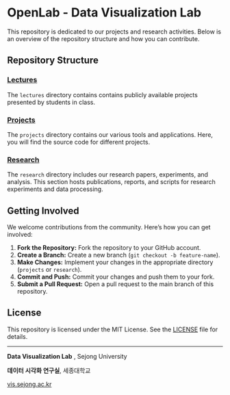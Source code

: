 # OpenLab - Data Visualization Lab

This repository is dedicated to our projects and research activities. Below is an overview of the repository structure and how you can contribute.

## Repository Structure

### [Lectures](./lectures/)

The `lectures` directory contains contains publicly available projects presented by students in class.

### [Projects](./projects/)

The `projects` directory contains our various tools and applications. Here, you will find the source code for different projects.

### [Research](./research/)

The `research` directory includes our research papers, experiments, and analysis. This section hosts publications, reports, and scripts for research experiments and data processing.

## Getting Involved

We welcome contributions from the community. Here’s how you can get involved:

1. **Fork the Repository:** Fork the repository to your GitHub account.
2. **Create a Branch:** Create a new branch (`git checkout -b feature-name`).
3. **Make Changes:** Implement your changes in the appropriate directory (`projects` or `research`).
4. **Commit and Push:** Commit your changes and push them to your fork.
5. **Submit a Pull Request:** Open a pull request to the main branch of this repository.

## License

This repository is licensed under the MIT License. See the [LICENSE](LICENSE) file for details.

---

**Data Visualization Lab**
, Sejong University

**데이터 시각화 연구실**, 세종대학교

[vis.sejong.ac.kr](https://sites.google.com/view/vis-sejong/home?authuser=0)
